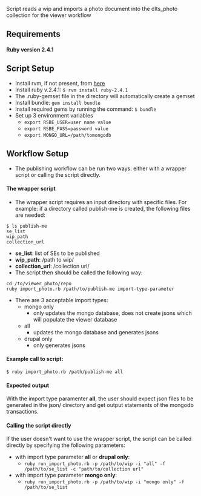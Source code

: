 Script reads a wip and imports a photo document into the dlts_photo collection for the viewer workflow

## Requirements
#### Ruby version 2.4.1

## Script Setup
* Install rvm, if not present, from [here](https://rvm.io/rvm/install)
* Install ruby v.2.4.1:
   `$ rvm install ruby-2.4.1`
* The .ruby-gemset file in the directory will automatically create a gemset
* Install bundle: `gem install bundle`
* Install required gems by running the command: `$ bundle`
* Set up 3 environment variables
    * `export RSBE_USER=user name value`
    * `export RSBE_PASS=password value`
    * `export MONGO_URL=/path/tomongodb`

## Workflow Setup
* The publishing workflow can be run two ways: either with a wrapper script or calling the script directly.
#### The wrapper script
* The wrapper script requires an input directory with specific files. For example: if a directory called publish-me is created, the following files are needed:
```
$ ls publish-me
se_list
wip_path
collection_url
```
* **se_list**: list of SEs to be published
* **wip_path**: /path to wip/
* **collection_url**: /collection url/
* The script then should be called the following way:
```
cd /to/viewer_photo/repo
ruby import_photo.rb /path/to/publish-me import-type-parameter
```
* There are 3 acceptable import types:
    * mongo only
        * only updates the mongo database, does not create jsons which will populate the viewer database
    * all
       * updates the mongo database and generates jsons
    * drupal only
        * only generates jsons

 #### Example call to script:
 `$ ruby import_photo.rb /path/publish-me all`
 #### Expected output
 With the import type paramenter **all**, the user should expect json files to be generated in the json/ directory and get output statements of the mongodb transactions.

#### Calling the script directly
If the user doesn't want to use the wrapper script, the script can be called directly by specifying the following parameters:
* with import type parameter **all** or **drupal only**:
    * `ruby run_import_photo.rb -p /path/to/wip -i "all" -f /path/to/se_list -c "path/to/collection url"`
* with import type parameter **mongo only**:
    * `ruby run_import_photo.rb -p /path/to/wip -i "mongo only" -f /path/to/se_list`

